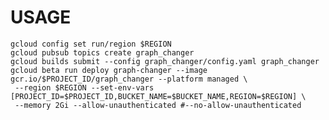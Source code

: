 # USAGE
<!--
Pick a model for example from tensorflow models zoo and set the url model_url=URL

sudo docker build --tag=cgad . --build-arg model_url=http://download.tensorflow.org/models/object_detection/ssd_mobilenet_v1_coco_2018_01_28.tar.gz

Check that the graph contains input_keys and output_keys
-->

    gcloud config set run/region $REGION
    gcloud pubsub topics create graph_changer
    gcloud builds submit --config graph_changer/config.yaml graph_changer
    gcloud beta run deploy graph-changer --image gcr.io/$PROJECT_ID/graph_changer --platform managed \
     --region $REGION --set-env-vars [PROJECT_ID=$PROJECT_ID,BUCKET_NAME=$BUCKET_NAME,REGION=$REGION] \
     --memory 2Gi --allow-unauthenticated #--no-allow-unauthenticated

<!--
    gcloud projects add-iam-policy-binding $PROJECT_ID \
     --member=serviceAccount:service-$PROJECT_NUMBER@gcp-sa-pubsub.iam.gserviceaccount.com \
     --role=roles/iam.serviceAccountTokenCreator
    gcloud iam service-accounts create cloud-run-pubsub-invoker \
     --display-name "Cloud Run Pub/Sub Invoker"
    gcloud beta run services add-iam-policy-binding graph-changer \
     --member=serviceAccount:cloud-run-pubsub-invoker@$PROJECT_ID.iam.gserviceaccount.com \
     --role=roles/run.invoker --region=$REGION


    # Get the service URL
    gcloud beta run services list --platform managed | grep graph-changer

    # Replace SERVICE-URL with the URL
    gcloud beta pubsub subscriptions create graph_changer --topic graph_changer \
     --push-endpoint=SERVICE-URL/ \
     --push-auth-service-account=cloud-run-pubsub-invoker@$PROJECT_ID.iam.gserviceaccount.com # TODO change this serviceacc doenst work
-->